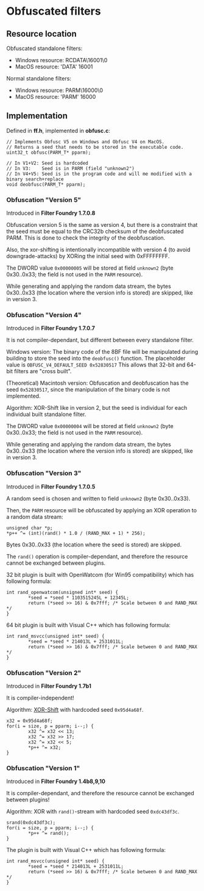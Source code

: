 # Obfuscated filters

## Resource location

Obfuscated standalone filters:
- Windows resource: RCDATA\16001\0
- MacOS resource: 'DATA' 16001

Normal standalone filters:
- Windows resource: PARM\16000\0
- MacOS resource: 'PARM' 16000

## Implementation

Defined in **ff.h**, implemented in **obfusc.c**:

    // Implements Obfusc V5 on Windows and Obfusc V4 on MacOS.
    // Returns a seed that needs to be stored in the executable code.
    uint32_t obfusc(PARM_T* pparm);

    // In V1+V2: Seed is hardcoded
    // In V3:    Seed is in PARM (field "unknown2")
    // In V4+V5: Seed is in the program code and will me modified with a binary search+replace
    void deobfusc(PARM_T* pparm);

### Obfuscation "Version 5"

Introduced in **Filter Foundry 1.7.0.8**

Obfuscation version 5 is the same as version 4, but there is a constraint
that the seed must be equal to the CRC32b checksum of the deobfuscated PARM.
This is done to check the integrity of the deobfuscation.

Also, the xor-shifting is intentionally incompatible with version 4
(to avoid downgrade-attacks) by XORing the initial seed with 0xFFFFFFFF.

The DWORD value `0x00000005` will be stored at field `unknown2`
(byte 0x30..0x33; the field is not used in the `PARM` resource).

While generating and applying the random data stream, the bytes
0x30..0x33 (the location where the version info is stored) are skipped,
like in version 3.

### Obfuscation "Version 4"

Introduced in **Filter Foundry 1.7.0.7**

It is not compiler-dependant, but different between every standalone filter.

Windows version:
The binary code of the 8BF file will be manipulated during building
to store the seed into the `deobfusc()` function.
The placeholder value is `OBFUSC_V4_DEFAULT_SEED 0x52830517`
This allows that 32-bit and 64-bit filters are "cross built".

(Theoretical) Macintosh version:
Obfuscation and deobfuscation has the seed `0x52830517`, since the
manipulation of the binary code is not implemented.

Algorithm: XOR-Shift like in version 2, but the seed is individual for
each individual built standalone filter.

The DWORD value `0x00000004` will be stored at field `unknown2`
(byte 0x30..0x33; the field is not used in the `PARM` resource).

While generating and applying the random data stream, the bytes
0x30..0x33 (the location where the version info is stored) are skipped,
like in version 3.

### Obfuscation "Version 3"

Introduced in **Filter Foundry 1.7.0.5**

A random seed is chosen and written to field `unknown2` (byte 0x30..0x33).

Then, the `PARM` resource will be obfuscated by applying an XOR operation to a random data stream:

    unsigned char *p;
    *p++ ^= (int)(rand() * 1.0 / (RAND_MAX + 1) * 256);
    
Bytes 0x30..0x33 (the location where the seed is stored) are skipped.

The `rand()` operation is compiler-dependant, and therefore the resource cannot be exchanged between plugins.

32 bit plugin is built with OpenWatcom (for Win95 compatibility) which has following formula:

    int rand_openwatcom(unsigned int* seed) {
            *seed = *seed * 1103515245L + 12345L;
            return (*seed >> 16) & 0x7fff; /* Scale between 0 and RAND_MAX */
    }

64 bit plugin is built with Visual C++ which has following formula:

    int rand_msvcc(unsigned int* seed) {
            *seed = *seed * 214013L + 2531011L;
            return (*seed >> 16) & 0x7fff; /* Scale between 0 and RAND_MAX */
    }

### Obfuscation "Version 2"

Introduced in **Filter Foundry 1.7b1**

It is compiler-independent!

Algorithm: [XOR-Shift](https://de.wikipedia.org/wiki/Xorshift "XOR-Shift") with hardcoded seed `0x95d4a68f`.

    x32 = 0x95d4a68f;
    for(i = size, p = pparm; i--;) {
            x32 ^= x32 << 13;
            x32 ^= x32 >> 17;
            x32 ^= x32 << 5;
            *p++ ^= x32;
    }

### Obfuscation "Version 1"

Introduced in **Filter Foundry 1.4b8,9,10**

It is compiler-dependant, and therefore the resource cannot be exchanged between plugins!

Algorithm: XOR with `rand()`-stream with hardcoded seed `0xdc43df3c`.

    srand(0xdc43df3c);
    for(i = size, p = pparm; i--;) {
            *p++ ^= rand();
    }

The plugin is built with Visual C++ which has following formula:

    int rand_msvcc(unsigned int* seed) {
            *seed = *seed * 214013L + 2531011L;
            return (*seed >> 16) & 0x7fff; /* Scale between 0 and RAND_MAX */
    }

